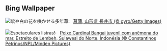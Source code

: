## Bing Wallpaper
![](https://www.bing.com/th?id=OHR.Ayame2024_JA-JP3356201078_UHD.jpg&w=1000)紫や白の花を咲かせる多年草:&nbsp;&ensp;[菖蒲, 山形県 長井市 (© gyro/Getty Images)](https://www.bing.com/th?id=OHR.Ayame2024_JA-JP3356201078_UHD.jpg)
<br><br/>
![](https://www.bing.com/th?id=OHR.CardinalfishAnemone_PT-BR4236573966_UHD.jpg&w=1000)Espetaculares listras!:&nbsp;&ensp;[Peixe Cardinal Bangai juvenil com anêmona do mar, Estreito de Lembeh, Sulawesi do Norte, Indonésia (© Constantinos Petrinos/NPL/Minden Pictures)](https://www.bing.com/th?id=OHR.CardinalfishAnemone_PT-BR4236573966_UHD.jpg)
<br><br/>
